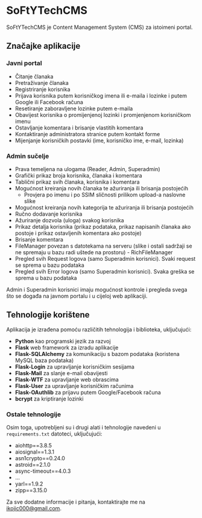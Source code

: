 # SoFtYTechCMS

SoFtYTechCMS je Content Management System (CMS) za istoimeni portal.

## Značajke aplikacije

### Javni portal

- Čitanje članaka
- Pretraživanje članaka
- Registriranje korisnika
- Prijava korisnika putem korisničkog imena ili e-maila i lozinke i putem Google ili Facebook računa
- Resetiranje zaboravljene lozinke putem e-maila
- Obavijest korisnika o promijenjenoj lozinki i promjenjenom korisničkom imenu
- Ostavljanje komentara i brisanje vlastitih komentara
- Kontaktiranje administratora stranice putem kontakt forme
- Mijenjanje korisničkih postavki (ime, korisničko ime, e-mail, lozinka)

### Admin sučelje

- Prava temeljena na ulogama (Reader, Admin, Superadmin)
- Grafički prikaz broja korisnika, članaka i komentara
- Tablični prikaz svih članaka, korisnika i komentara
- Mogućnost kreiranja novih članaka te ažuriranja ili brisanja postojećih
    - Provjera po imenu i po SSIM sličnosti prilikom upload-a naslovne slike
- Mogućnost kreiranja novih kategorija te ažuriranja ili brisanja postojećih
- Ručno dodavanje korisnika
- Ažuriranje dozvola (uloga) svakog korisnika
- Prikaz detalja korisnika (prikaz podataka, prikaz napisanih članaka ako postoje i prikaz ostavljenih komentara ako
  postoje)
- Brisanje komentara
- FileManager povezan s datotekama na serveru (slike i ostali sadržaji se ne spremaju u bazu radi uštede na prostoru) -
  RichFileManager
- Pregled svih Request logova (samo Superadmin korisnici). Svaki request se sprema u bazu podataka
- Pregled svih Error logova (samo Superadmin korisnici). Svaka greška se sprema u bazu podataka

Admin i Superadmin korisnici imaju mogućnost kontrole i pregleda svega što se događa na javnom portalu i u cijeloj web
aplikaciji.

## Tehnologije korištene

Aplikacija je izrađena pomoću različitih tehnologija i biblioteka, uključujući:

- **Python** kao programski jezik za razvoj
- **Flask** web framework za izradu aplikacije
- **Flask-SQLAlchemy** za komunikaciju s bazom podataka (koristena MySQL baza podataka)
- **Flask-Login** za upravljanje korisničkim sesijama
- **Flask-Mail** za slanje e-mail obavijesti
- **Flask-WTF** za upravljanje web obrascima
- **Flask-User** za upravljanje korisničkim računima
- **Flask-OAuthlib** za prijavu putem Google/Facebook računa
- **bcrypt** za kriptiranje lozinki

### Ostale tehnologije

Osim toga, upotrebljeni su i drugi alati i tehnologije navedeni u `requirements.txt` datoteci, uključujući:

- aiohttp==3.8.5
- aiosignal==1.3.1
- asn1crypto==0.24.0
- astroid==2.1.0
- async-timeout==4.0.3
- ...
- yarl==1.9.2
- zipp==3.15.0

Za sve dodatne informacije i pitanja, kontaktirajte me na ikojic000@gmail.com.
